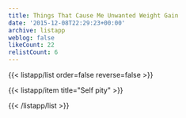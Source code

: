 ```yaml
---
title: Things That Cause Me Unwanted Weight Gain
date: '2015-12-08T22:29:23+00:00'
archive: listapp
weblog: false
likeCount: 22
relistCount: 6
---
```



{{< listapp/list order=false reverse=false >}}

   {{< listapp/item title="Self pity" >}}

{{< /listapp/list >}}
